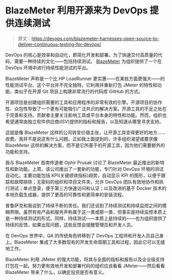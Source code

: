 # BlazeMeter 利用开源来为 DevOps 提供连续测试

> 原文：<https://devops.com/blazemeter-harnesses-open-source-to-deliver-continuous-testing-for-devops/>

DevOps 的核心是效率和自动化，即简化开发和部署。为了快速交付高质量的代码，需要一种持续的文化——包括持续测试。 [BlazeMeter](http://blazemeter.com/) 为组织提供了一个在 DevOps 环境中进行持续性能测试的平台。

BlazeMeter 声称是一个比 HP LoadRunner 更实惠——在某些方面更强大——的性能测试平台。这个平台并不完全独特。它利用并重新打包 JMeter 的特性和功能，类似于在开源 Git 项目上构建非常流行的代码库 GitHub 的方式。

开源项目是创建组织需要的工具和应用程序的非常有效的引擎。开源项目的协作性、众包性导致了一个更有可能吸引广泛共识的解决方案。开源工具的不足之处在于完善和支持。贡献者主要关注影响工具或平台本身的特性和功能。然而，组织也希望通常由独立软件供应商(ISV)提供的指标和报告，以及知道从哪里寻求支持。

这就是像 BlazeMeter 这样的公司转变价值主张，让开源工具变得更好的地方……收费。我并不是说这有什么问题。正如我上面提到的，许多组织渴望或要求像 BlazeMeter 这样的解决方案，而不是它所基于的开源工具，因为他们需要额外的功能和支持。

我与 BlazeMeter 首席传道者 Ophir Prusak 讨论了 BlazeMeter 最近推出的新特性和新功能。上周，该公司推出了一套新的功能，专门针对 DevOps 环境的测试自动化。主要功能包括 KPI(关键绩效指标)趋势，自动显示 KPI 的图形，以便于跟踪和故障排除；无密码的组织和项目文件夹，允许 DevOps 团队有效地协作和执行测试；单点登录，便于第三方快速访问和认证；以及改进的基于 Docker 技术的本地负载生成器，提供了更高的可靠性和更简单的安装流程。

普鲁萨克和我谈到了持续不断的责任。我们还谈到了持续测试和持续监控之间的模糊界限。虽然有些产品和服务声称属于这一类或那一类，但事实是持续监控本质上是一种持续测试的形式。同样，持续测试——本质上是持续的——也为组织提供了持续的反馈，如果出现问题，这些反馈会提醒管理员和开发人员。

在 DevOps 世界中，QA 的传统角色转移到了 DevOps 工程师和开发人员自己身上。BlazeMeter 集成了大多数现有的开发生命周期工具和过程，因此它可以无缝地工作。

BlazeMeter 利用 JMeter 的强大功能，将其与全面的指标和报告以及企业级支持打包在一起。努力更有效地开发和部署代码的组织应该看看 JMeter——然后看看 BlazeMeter 带来了什么，以确定投资是否有意义。
